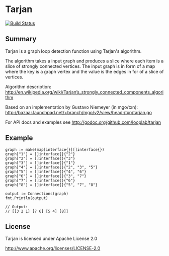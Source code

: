 # Tarjan

[![Build Status](https://drone.io/github.com/looplab/tarjan/status.png)](https://drone.io/github.com/looplab/tarjan/latest)

## Summary

Tarjan is a graph loop detection function using Tarjan's algorithm.

The algorithm takes a input graph and produces a slice where each item is a slice of strongly connected vertices. The input graph is in form of a map where the key is a graph vertex and the value is the edges in for of a slice of vertices.

Algorithm description:
http://en.wikipedia.org/wiki/Tarjan’s_strongly_connected_components_algorithm

Based on an implementation by Gustavo Niemeyer (in mgo/txn):
http://bazaar.launchpad.net/+branch/mgo/v2/view/head:/txn/tarjan.go

For API docs and examples see http://godoc.org/github.com/looplab/tarjan

## Example

    graph := make(map[interface{}][]interface{})
    graph["1"] = []interface{}{"2"}
    graph["2"] = []interface{}{"3"}
    graph["3"] = []interface{}{"1"}
    graph["4"] = []interface{}{"2", "3", "5"}
    graph["5"] = []interface{}{"4", "6"}
    graph["6"] = []interface{}{"3", "7"}
    graph["7"] = []interface{}{"6"}
    graph["8"] = []interface{}{"5", "7", "8"}
    
    output := Connections(graph)
    fmt.Println(output)
    
    // Output:
    // [[3 2 1] [7 6] [5 4] [8]]

## License

Tarjan is licensed under Apache License 2.0

http://www.apache.org/licenses/LICENSE-2.0
